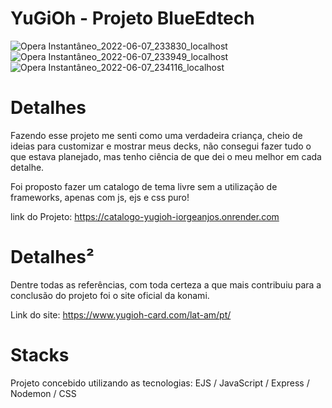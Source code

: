 # YuGiOh - Projeto BlueEdtech
![Opera Instantâneo_2022-06-07_233830_localhost](https://user-images.githubusercontent.com/103685560/172519406-f375168f-59f6-47f7-8c9e-c4534fc405fa.png)
![Opera Instantâneo_2022-06-07_233949_localhost](https://user-images.githubusercontent.com/103685560/172519552-bbe96db1-ba6d-404e-a305-d7afc1c0b01a.png)
![Opera Instantâneo_2022-06-07_234116_localhost](https://user-images.githubusercontent.com/103685560/172519721-a7f1a492-4b0d-4f43-95a7-c8ff5d59c216.png)

# Detalhes
Fazendo esse projeto me senti como uma verdadeira criança, cheio de ideias para customizar e mostrar meus decks, não consegui fazer tudo o que estava planejado, mas tenho ciência de que dei o meu melhor em cada detalhe.

Foi proposto fazer um catalogo de tema livre sem a utilização de frameworks, apenas com js, ejs e css puro!

link do Projeto: https://catalogo-yugioh-iorgeanjos.onrender.com

# Detalhes²
Dentre todas as referências, com toda certeza a que mais contribuiu para a conclusão do projeto foi o site oficial da konami.

Link do site: https://www.yugioh-card.com/lat-am/pt/

# Stacks
Projeto concebido utilizando as tecnologias: EJS / JavaScript / Express / Nodemon / CSS
